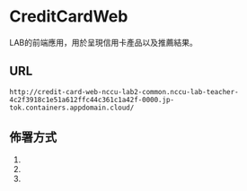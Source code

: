 # CreditCardWeb

LAB的前端應用，用於呈現信用卡產品以及推薦結果。

## URL
```
http://credit-card-web-nccu-lab2-common.nccu-lab-teacher-4c2f3918c1e51a612ffc44c361c1a42f-0000.jp-tok.containers.appdomain.cloud/
```

## 佈署方式
1.
2.
3.
